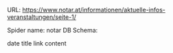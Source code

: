 URL: https://www.notar.at/informationen/aktuelle-infos-veranstaltungen/seite-1/

Spider name: notar
DB Schema:

date
title
link
content
